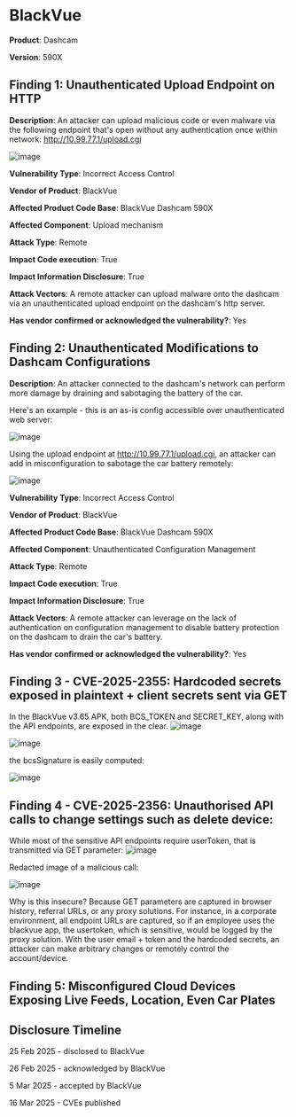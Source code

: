 # BlackVue

**Product**: Dashcam

**Version**: 590X


## Finding 1: Unauthenticated Upload Endpoint on HTTP 

**Description**: An attacker can upload malicious code or even malware via the following endpoint that's open without any authentication once within network: http://10.99.77.1/upload.cgi

![image](https://github.com/user-attachments/assets/a0111910-f0d8-4774-beb5-1c52767b836f)

**Vulnerability Type**: Incorrect Access Control

**Vendor of Product**: BlackVue

**Affected Product Code Base**: BlackVue Dashcam 590X

**Affected Component**: Upload mechanism

**Attack Type**: Remote

**Impact Code execution**: True

**Impact Information Disclosure**: True

**Attack Vectors**: A remote attacker can upload malware onto the dashcam via an unauthenticated upload endpoint on the dashcam's http server.

**Has vendor confirmed or acknowledged the vulnerability?**: Yes


## Finding 2: Unauthenticated Modifications to Dashcam Configurations

**Description**: An attacker connected to the dashcam's network can perform more damage by draining and sabotaging the battery of the car.

Here's an example - this is an as-is config accessible over unauthenticated web server:

![image](https://github.com/user-attachments/assets/d51ec69b-9acd-4cb1-91ca-2bcadf9933b6)

Using the upload endpoint at http://10.99.77.1/upload.cgi, an attacker can add in misconfiguration to sabotage the car battery remotely:

![image](https://github.com/user-attachments/assets/ab3bb1bc-3a70-4c39-b34b-264ece664eb5)

**Vulnerability Type**: Incorrect Access Control

**Vendor of Product**: BlackVue

**Affected Product Code Base**: BlackVue Dashcam 590X

**Affected Component**: Unauthenticated Configuration Management

**Attack Type**: Remote

**Impact Code execution**: True

**Impact Information Disclosure**: True

**Attack Vectors**: A remote attacker can leverage on the lack of authentication on configuration management to disable battery protection on the dashcam to drain the car's battery.

**Has vendor confirmed or acknowledged the vulnerability?**: Yes

## Finding 3 - CVE-2025-2355: Hardcoded secrets exposed in plaintext + client secrets sent via GET

In the BlackVue v3.65 APK, both BCS_TOKEN and SECRET_KEY, along with the API endpoints, are exposed in the clear.
![image](https://github.com/user-attachments/assets/e2f09ff7-884f-42c7-9667-566ab8e7760e)

![image](https://github.com/user-attachments/assets/ab998eaf-1eaf-4f09-94ca-43de049506b7)

the bcsSignature is easily computed: 

![image](https://github.com/user-attachments/assets/27594907-cfed-4718-90e6-b2e6b860b9bf)


## Finding 4 - CVE-2025-2356: Unauthorised API calls to change settings such as delete device:

While most of the sensitive API endpoints require userToken, that is transmitted via GET parameter:
![image](https://github.com/user-attachments/assets/ea75d84d-e5eb-43bb-9c8b-b78111a3a67b)

Redacted image of a malicious call:

![image](https://github.com/user-attachments/assets/a4ed058e-b516-47e5-93d0-63286f4e31ef)


Why is this insecure? Because GET parameters are captured in browser history, referral URLs, or any proxy solutions. For instance, in a corporate environment, all endpoint URLs are captured, so if an employee uses the blackvue app, the usertoken, which is sensitive, would be logged by the proxy solution. With the user email + token and the hardcoded secrets, an attacker can make arbitrary changes or remotely control the account/device.

## Finding 5: Misconfigured Cloud Devices Exposing Live Feeds, Location, Even Car Plates
<in discussion>


## Disclosure Timeline

25 Feb 2025 - disclosed to BlackVue

26 Feb 2025 - acknowledged by BlackVue

5 Mar 2025 - accepted by BlackVue

16 Mar 2025 - CVEs published







